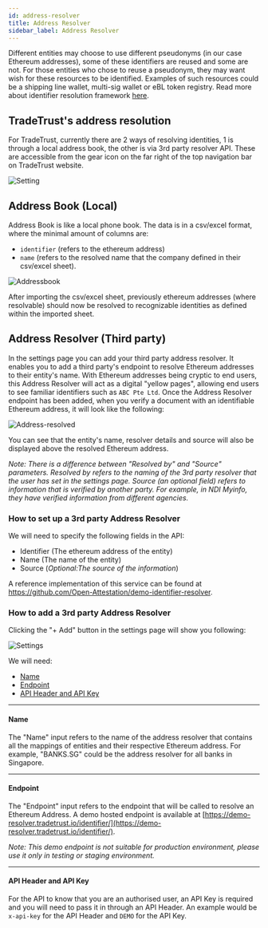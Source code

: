```yaml
---
id: address-resolver
title: Address Resolver
sidebar_label: Address Resolver
---
```


Different entities may choose to use different pseudonyms (in our case Ethereum addresses), some of these identifiers are reused and some are not. For those entities who chose to reuse a pseudonym, they may want wish for these resources to be identified. Examples of such resources could be a shipping line wallet, multi-sig wallet or eBL token registry. Read more about identifier resolution framework <a href="https://github.com/Open-Attestation/adr/blob/master/identifier_resolution_framework.md" target="_blank" rel="noopener noreferrer">here</a>.

## TradeTrust's address resolution

For TradeTrust, currently there are 2 ways of resolving identities, 1 is through a local address book, the other is via 3rd party resolver API. These are accessible from the gear icon on the far right of the top navigation bar on TradeTrust website.

![Setting](/docs/topics/tradetrust-website/address-resolver/settings.png)

## Address Book (Local)

Address Book is like a local phone book. The data is in a csv/excel format, where the minimal amount of columns are:

- `identifier` (refers to the ethereum address)
- `name` (refers to the resolved name that the company defined in their csv/excel sheet).

![Addressbook](/docs/topics/tradetrust-website/address-resolver/address-book.png)

After importing the csv/excel sheet, previously ethereum addresses (where resolvable) should now be resolved to recognizable identities as defined within the imported sheet.

## Address Resolver (Third party)

In the settings page you can add your third party address resolver. It enables you to add a third party's endpoint to resolve
Ethereum addresses to their entity's name. With Ethereum addresses being cryptic to end users, this Address Resolver
will act as a digital "yellow pages", allowing end users to see familiar identifiers such as `ABC Pte Ltd`. Once the
Address Resolver endpoint has been added, when you verify a document with an identifiable Ethereum address, it will
look like the following:

![Address-resolved](/docs/topics/tradetrust-website/address-resolver/address-resolved.png)

You can see that the entity's name, resolver details and source will also be displayed above the resolved Ethereum
address.

_Note: There is a difference between "Resolved by" and "Source" parameters. Resolved by refers to the naming of the 3rd
party resolver that the user has set in the settings page. Source (an optional field) refers to information that is
verified by another party. For example, in NDI Myinfo, they have verified information from different agencies._

### How to set up a 3rd party Address Resolver

We will need to specify the following fields in the API:

- Identifier (The ethereum address of the entity)
- Name (The name of the entity)
- Source (_Optional:The source of the information_)

A reference implementation of this service can be found at
https://github.com/Open-Attestation/demo-identifier-resolver.

### How to add a 3rd party Address Resolver

Clicking the "+ Add" button in the settings page will show you following:

![Settings](/docs/topics/tradetrust-website/address-resolver/address-resolver.png)

We will need:

- [Name](#name)
- [Endpoint](#endpoint)
- [API Header and API Key](#api-header-and-api-key)

---

#### Name

The "Name" input refers to the name of the address resolver that contains all the mappings of entities and their respective
Ethereum address. For example, "BANKS.SG" could be the address resolver for all banks in Singapore.

---

#### Endpoint

The "Endpoint" input refers to the endpoint that will be called to resolve an Ethereum Address.
A demo hosted endpoint is available at [https://demo-resolver.tradetrust.io/identifier/](https://demo-resolver.tradetrust.io/identifier/).

_Note: This demo endpoint is not suitable for production environment, please use it only in testing or staging environment._

---

#### API Header and API Key

For the API to know that you are an authorised user, an API Key is required and you will need to pass it in through an
API Header. An example would be `x-api-key` for the API Header and `DEMO` for the API Key.
